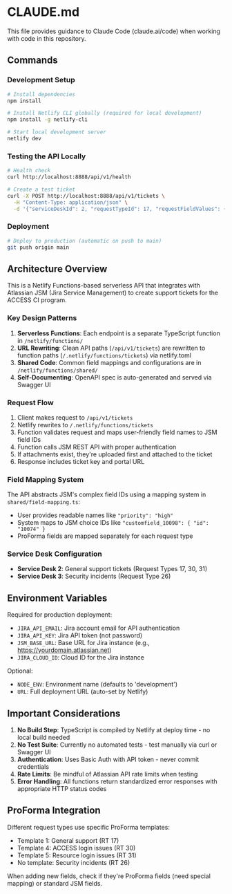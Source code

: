 # CLAUDE.md

This file provides guidance to Claude Code (claude.ai/code) when working with code in this repository.

## Commands

### Development Setup
```bash
# Install dependencies
npm install

# Install Netlify CLI globally (required for local development)
npm install -g netlify-cli

# Start local development server
netlify dev
```

### Testing the API Locally
```bash
# Health check
curl http://localhost:8888/api/v1/health

# Create a test ticket
curl -X POST http://localhost:8888/api/v1/tickets \
  -H "Content-Type: application/json" \
  -d '{"serviceDeskId": 2, "requestTypeId": 17, "requestFieldValues": {"email": "test@example.com", "summary": "Test", "description": "Test"}}'
```

### Deployment
```bash
# Deploy to production (automatic on push to main)
git push origin main
```

## Architecture Overview

This is a Netlify Functions-based serverless API that integrates with Atlassian JSM (Jira Service Management) to create support tickets for the ACCESS CI program.

### Key Design Patterns

1. **Serverless Functions**: Each endpoint is a separate TypeScript function in `/netlify/functions/`
2. **URL Rewriting**: Clean API paths (`/api/v1/tickets`) are rewritten to function paths (`/.netlify/functions/tickets`) via netlify.toml
3. **Shared Code**: Common field mappings and configurations are in `/netlify/functions/shared/`
4. **Self-Documenting**: OpenAPI spec is auto-generated and served via Swagger UI

### Request Flow

1. Client makes request to `/api/v1/tickets`
2. Netlify rewrites to `/.netlify/functions/tickets`
3. Function validates request and maps user-friendly field names to JSM field IDs
4. Function calls JSM REST API with proper authentication
5. If attachments exist, they're uploaded first and attached to the ticket
6. Response includes ticket key and portal URL

### Field Mapping System

The API abstracts JSM's complex field IDs using a mapping system in `shared/field-mapping.ts`:
- User provides readable names like `"priority": "high"`
- System maps to JSM choice IDs like `"customfield_10098": { "id": "10074" }`
- ProForma fields are mapped separately for each request type

### Service Desk Configuration

- **Service Desk 2**: General support tickets (Request Types 17, 30, 31)
- **Service Desk 3**: Security incidents (Request Type 26)

## Environment Variables

Required for production deployment:
- `JIRA_API_EMAIL`: Jira account email for API authentication
- `JIRA_API_KEY`: Jira API token (not password)
- `JSM_BASE_URL`: Base URL for Jira instance (e.g., https://yourdomain.atlassian.net)
- `JIRA_CLOUD_ID`: Cloud ID for the Jira instance

Optional:
- `NODE_ENV`: Environment name (defaults to 'development')
- `URL`: Full deployment URL (auto-set by Netlify)

## Important Considerations

1. **No Build Step**: TypeScript is compiled by Netlify at deploy time - no local build needed
2. **No Test Suite**: Currently no automated tests - test manually via curl or Swagger UI
3. **Authentication**: Uses Basic Auth with API token - never commit credentials
4. **Rate Limits**: Be mindful of Atlassian API rate limits when testing
5. **Error Handling**: All functions return standardized error responses with appropriate HTTP status codes

## ProForma Integration

Different request types use specific ProForma templates:
- Template 1: General support (RT 17)
- Template 4: ACCESS login issues (RT 30)
- Template 5: Resource login issues (RT 31)
- No template: Security incidents (RT 26)

When adding new fields, check if they're ProForma fields (need special mapping) or standard JSM fields.